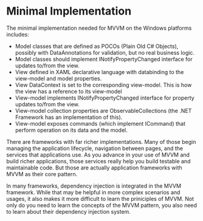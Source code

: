 # Minimal Implementation

The minimal implementation needed for MVVM on the Windows platforms includes:
* Model classes that are defined as POCOs (Plain Old C# Objects), possibly with DataAnnotations for validation, but no real business logic.
* Model classes should implement INotifyPropertyChanged interface for updates to/from the view.
* View defined in XAML declarative language with databinding to the view-model and model properties.
* View DataContext is set to the corresponding view-model. This is how the view has a reference to its view-model
* View-model implements INotifyPropertyChanged interface for property updates to/from the view.
* View-model collection properties are ObservableCollections (the .NET Framework has an implementation of this).
* View-model exposes commands (which implement ICommand) that perform operation on its data and the model.

There are frameworks with far richer implementations. Many of those begin managing the application lifecycle, navigation between pages, and the services that applications use. As you advance in your use of MVVM and build richer applications, those services really help you build testable and maintainable code. But those are actually application frameworks with MVVM as their core pattern.

In many frameworks, dependency injection is integrated in the MVVM framework. While that may be helpful in more complex scenarios and usages, it also makes it more difficult to learn the priniciples of MVVM. Not only do you need to learn the concepts of the MVVM pattern, you also need to learn about their dependency injection system.
